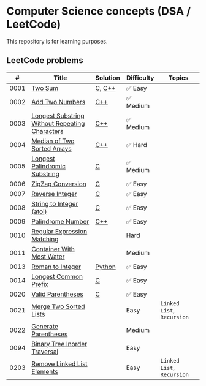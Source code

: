 # Computer Science concepts (DSA / LeetCode)

This repository is for learning purposes. 



## LeetCode problems
| # | Title | Solution | Difficulty | Topics |
|---| ----- | -------- | ---------- | ---------- |
|0001|[Two Sum](https://leetcode.com/problems/two-sum/)| [C](./leetcode-problems/0001-two-sum/c/solution.c), [C++](./leetcode-problems/0001-two-sum/cpp/solution.cpp)|✅ Easy|
|0002|[Add Two Numbers](https://leetcode.com/problems/add-two-numbers/)| [C++](./leetcode-problems/0002-add-two-numbers/cpp/solution.cpp)|✅ Medium|
|0003|[Longest Substring Without Repeating Characters](https://leetcode.com/problems/longest-substring-without-repeating-characters/)| [C++](./leetcode-problems/0003-longest-substring-without-repeating-characters/cpp/solution.cpp)|✅ Medium|
|0004|[Median of Two Sorted Arrays](https://leetcode.com/problems/median-of-two-sorted-arrays/)| [C++](./leetcode-problems/0004-median-of-two-sorted-arrays/cpp/solution.cpp)|✅ Hard|
|0005|[Longest Palindromic Substring](https://leetcode.com/problems/longest-palindromic-substring/)| [C](./leetcode-problems/0005-longest-palindromic-substring/c/solution.c)|✅ Medium|
|0006|[ZigZag Conversion](https://leetcode.com/problems/zigzag-conversion/)| [C](./leetcode-problems/0006-zigzag-conversion/c/solution.c)|✅ Easy|
|0007|[Reverse Integer](https://leetcode.com/problems/reverse-integer/)| [C](./leetcode-problems/0007-reverse-integer/c/solution.c)|✅ Easy|
|0008|[String to Integer (atoi)](https://leetcode.com/problems/string-to-integer-atoi/)| [C](./leetcode-problems/0008-string-to-integer-atoi/c/solution.c)|✅ Easy|
|0009|[Palindrome Number](https://leetcode.com/problems/palindrome-number/)| [C++](./leetcode-problems/0009-palindrome-number/cpp/solution.cpp)|✅ Easy|
|0010|[Regular Expression Matching](https://leetcode.com/problems/regular-expression-matching/)| |Hard|
|0011|[Container With Most Water](https://leetcode.com/problems/container-with-most-water/)| |Medium|
|0013|[Roman to Integer](https://leetcode.com/problems/roman-to-integer/)| [Python](./leetcode-problems/0013-roman-to-integer/py/solution.py)|✅ Easy|
|0014|[Longest Common Prefix](https://leetcode.com/problems/longest-common-prefix/)| [C](./leetcode-problems/0014-longest-common-prefix/c/solution.c)|✅ Easy|
|0020|[Valid Parentheses](https://leetcode.com/problems/valid-parentheses/)| [C](./leetcode-problems/0020-valid-parentheses/c/solution.c)|✅ Easy|
|0021|[Merge Two Sorted Lists](https://leetcode.com/problems/merge-two-sorted-lists/)| |Easy| `Linked List`, `Recursion`|
|0022|[Generate Parentheses](https://leetcode.com/problems/generate-parentheses/)| |Medium|
|0094|[Binary Tree Inorder Traversal](https://leetcode.com/problems/binary-tree-inorder-traversal/)| |Easy|
|0203|[Remove Linked List Elements](https://leetcode.com/problems/remove-linked-list-elements/)| |Easy| `Linked List`, `Recursion`|


<!-- |0012|[Integer to Roman](https://leetcode.com/problems/integer-to-roman/)| |Medium| -->
<!-- |0015|[3Sum](https://leetcode.com/problems/3sum/)| [C++](./algorithms/cpp/3Sum/3Sum.cpp)|Medium| -->
<!-- |0016|[3Sum Closest](https://leetcode.com/problems/3sum-closest/)| [C++](./algorithms/cpp/3SumClosest/3SumClosest.cpp)|Medium| -->
<!-- |0017|[Letter Combinations of a Phone Number](https://leetcode.com/problems/letter-combinations-of-a-phone-number/)| [C++](./algorithms/cpp/letterCombinationsOfAPhoneNumber/letterCombinationsOfAPhoneNumber.cpp)|Medium| -->
<!-- |0018|[4Sum](https://leetcode.com/problems/4sum/)| [C++](./algorithms/cpp/4Sum/4Sum.cpp)|Medium| -->
<!-- |0019|[Remove Nth Node From End of List](https://leetcode.com/problems/remove-nth-node-from-end-of-list/)| [C++](./algorithms/cpp/removeNthNodeFromEndOfList/removeNthNodeFromEndOfList.cpp), [Python](./algorithms/python/RemoveNthNodeFromEndOfList/removeNthFromEnd.py)|Easy| -->